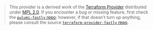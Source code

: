 > This provider is a derived work of the [Terraform Provider](https://github.com/fastly/terraform-provider-fastly)
> distributed under [MPL 2.0](https://www.mozilla.org/en-US/MPL/2.0/). If you encounter a bug or missing feature,
> first check the [`pulumi-fastly` repo](https://github.com/pulumi/pulumi-fastly/issues); however, if that doesn't turn up anything,
> please consult the source [`terraform-provider-fastly` repo](https://github.com/fastly/terraform-provider-fastly/issues).